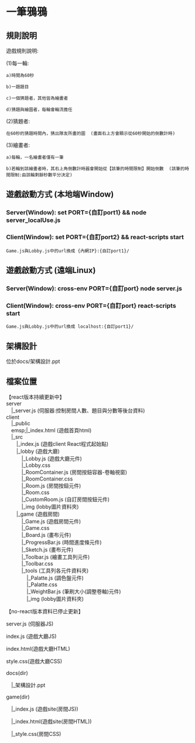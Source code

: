 # 一筆鴉鴉
## 規則說明
遊戲規則說明:

(1)每一輪:

    a)時間為60秒
    
    b)一題題目
    
    c)一個猜題者，其他皆為繪畫者
    
    d)猜題與繪圖者，每輪會輪流擔任

(2)猜題者:

    在60秒的猜題時間內，猜出隊友所畫的圖  (畫面右上方會顯示從60秒開始的倒數計時)

(3)繪畫者:

    a)每輪，一名繪畫者僅有一筆
    
    b)若輪到該繪畫者時，其右上角倒數計時器會開始從【該筆的時間限制】開始倒數  (該筆的時間限制:由該輪剩餘秒數平分決定)


## 遊戲啟動方式 (本地端Window)
### Server(Window):  set PORT={自訂port1} && node server_localUse.js
### Client(Window):  set PORT={自訂port2} && react-scripts start
    Game.js與Lobby.js中的url換成 {內網IP}:{自訂port1}/

## 遊戲啟動方式 (遠端Linux)
### Server(Window): cross-env PORT={自訂port} node server.js
### Client(Window): cross-env PORT={自訂port} react-scripts start  
    Game.js與Lobby.js中的url換成 localhost:{自訂port1}/


## 架構設計
  位於docs/架構設計.ppt

## 檔案位置
【react版本持續更新中】   
server    
&emsp;|_server.js (伺服器:控制房間人數、題目與分數等後台資料)   
client   
&emsp;|_public   
&emsp;emsp;|_index.html (遊戲首頁html)     
&emsp;|_src   
&emsp;&emsp;|_index.js (遊戲client React程式起始點)   
&emsp;&emsp;|_lobby (遊戲大廳)    
&emsp;&emsp;&emsp;|_Lobby.js (遊戲大廳元件)   
&emsp;&emsp;&emsp;|_Lobby.css   
&emsp;&emsp;&emsp;|_RoomContainer.js (房間按鈕容器-卷軸視窗)   
&emsp;&emsp;&emsp;|_RoomContainer.css   
&emsp;&emsp;&emsp;|_Room.js (房間按鈕元件)   
&emsp;&emsp;&emsp;|_Room.css   
&emsp;&emsp;&emsp;|_CustomRoom.js (自訂房間按鈕元件)   
&emsp;&emsp;&emsp;|_img (lobby圖片資料夾)   
&emsp;&emsp;|_game (遊戲房間)   
&emsp;&emsp;&emsp;|_Game.js (遊戲房間元件)   
&emsp;&emsp;&emsp;|_Game.css   
&emsp;&emsp;&emsp;|_Board.js (畫布元件)   
&emsp;&emsp;&emsp;|_ProgressBar.js (時間進度條元件)   
&emsp;&emsp;&emsp;|_Sketch.js (畫布元件)   
&emsp;&emsp;&emsp;|_Toolbar.js (繪畫工具列元件)   
&emsp;&emsp;&emsp;|_Toolbar.css   
&emsp;&emsp;&emsp;|_tools (工具列各元件資料夾)   
&emsp;&emsp;&emsp;&emsp;|_Palatte.js (調色盤元件)   
&emsp;&emsp;&emsp;&emsp;|_Palatte.css  
&emsp;&emsp;&emsp;&emsp;|_WeightBar.js (筆刷大小(調整卷軸)元件)   
&emsp;&emsp;&emsp;&emsp;|_img (lobby圖片資料夾)

【no-react版本資料已停止更新】

server.js (伺服器JS) 

index.js (遊戲大廳JS)

index.html(遊戲大廳HTML)

style.css(遊戲大廳CSS)

docs(dir)

&emsp;|_架構設計.ppt

game(dir)

&emsp;|_index.js (遊戲site(房間JS))

&emsp;|_index.html(遊戲site(房間HTML))

&emsp;|_style.css(房間CSS)


